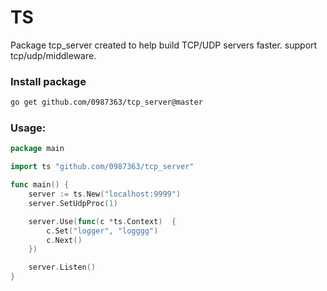 # TS
Package tcp_server created to help build TCP/UDP servers faster. support tcp/udp/middleware.

### Install package

``` bash
go get github.com/0987363/tcp_server@master
```

### Usage:

``` go
package main

import ts "github.com/0987363/tcp_server"

func main() {
	server := ts.New("localhost:9999")
	server.SetUdpProc(1)

    server.Use(func(c *ts.Context)  {
        c.Set("logger", "logggg")
        c.Next()
    })

    server.Listen()
}
```
